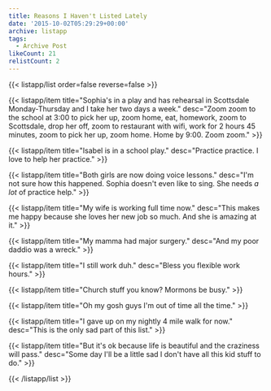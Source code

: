 ```yaml
---
title: Reasons I Haven't Listed Lately
date: '2015-10-02T05:29:29+00:00'
archive: listapp
tags: 
  - Archive Post
likeCount: 21
relistCount: 2
---
```



{{< listapp/list order=false reverse=false >}}

   {{< listapp/item title="Sophia's in a play and has rehearsal in Scottsdale Monday-Thursday and I take her two days a week."
      desc="Zoom zoom to the school at 3:00 to pick her up, zoom home, eat, homework, zoom to Scottsdale, drop her off, zoom to restaurant with wifi, work for 2 hours 45 minutes, zoom to pick her up, zoom home. Home by 9:00. Zoom zoom." >}}

   {{< listapp/item title="Isabel is in a school play."
      desc="Practice practice. I love to help her practice." >}}

   {{< listapp/item title="Both girls are now doing voice lessons."
      desc="I'm not sure how this happened. Sophia doesn't even like to sing. She needs *a lot* of practice help." >}}

   {{< listapp/item title="My wife is working full time now."
      desc="This makes me happy because she loves her new job so much. And she is amazing at it." >}}

   {{< listapp/item title="My mamma had major surgery."
      desc="And my poor daddio was a wreck." >}}

   {{< listapp/item title="I still work duh."
      desc="Bless you flexible work hours." >}}

   {{< listapp/item title="Church stuff you know? Mormons be busy." >}}

   {{< listapp/item title="Oh my gosh guys I'm out of time all the time." >}}

   {{< listapp/item title="I gave up on my nightly 4 mile walk for now."
      desc="This is the only sad part of this list." >}}

   {{< listapp/item title="But it's ok because life is beautiful and the craziness will pass."
      desc="Some day I'll be a little sad I don't have all this kid stuff to do." >}}

{{< /listapp/list >}}
